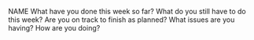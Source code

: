 NAME
What have you done this week so far?
What do you still have to do this week?
Are you on track to finish as planned?
What issues are you having? 
How are you doing?
